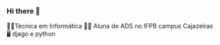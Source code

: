 ### Hi there 👋

<!--
**milenalinsb/milenalinsb** is a ✨ _special_ ✨ repository because its `README.md` (this file) appears on your GitHub profile.
-->
👩‍🎓Técnica em Informática 
👩‍💻 Aluna de ADS no IFPB campus Cajazeiras <br>
🖥️ djago e python <br>
